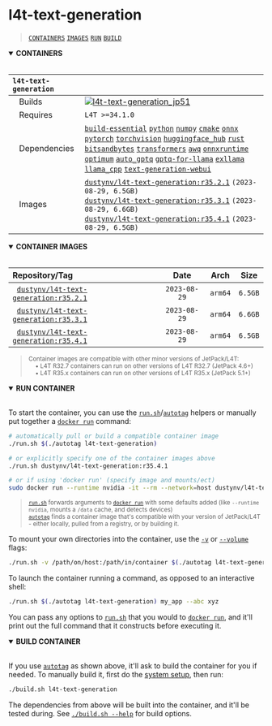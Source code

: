 # l4t-text-generation

> [`CONTAINERS`](#user-content-containers) [`IMAGES`](#user-content-images) [`RUN`](#user-content-run) [`BUILD`](#user-content-build)

<details open>
<summary><b><a id="containers">CONTAINERS</a></b></summary>
<br>

| **`l4t-text-generation`** | |
| :-- | :-- |
| &nbsp;&nbsp;&nbsp;Builds | [![`l4t-text-generation_jp51`](https://img.shields.io/github/actions/workflow/status/dusty-nv/jetson-containers/l4t-text-generation_jp51.yml?label=l4t-text-generation:jp51)](https://github.com/dusty-nv/jetson-containers/actions/workflows/l4t-text-generation_jp51.yml) |
| &nbsp;&nbsp;&nbsp;Requires | `L4T >=34.1.0` |
| &nbsp;&nbsp;&nbsp;Dependencies | [`build-essential`](/packages/build-essential) [`python`](/packages/python) [`numpy`](/packages/numpy) [`cmake`](/packages/cmake/cmake_pip) [`onnx`](/packages/onnx) [`pytorch`](/packages/pytorch) [`torchvision`](/packages/pytorch/torchvision) [`huggingface_hub`](/packages/llm/huggingface_hub) [`rust`](/packages/rust) [`bitsandbytes`](/packages/llm/bitsandbytes) [`transformers`](/packages/llm/transformers) [`awq`](/packages/llm/awq) [`onnxruntime`](/packages/onnxruntime) [`optimum`](/packages/llm/optimum) [`auto_gptq`](/packages/llm/auto_gptq) [`gptq-for-llama`](/packages/llm/gptq-for-llama) [`exllama`](/packages/llm/exllama) [`llama_cpp`](/packages/llm/llama_cpp) [`text-generation-webui`](/packages/llm/text-generation-webui) |
| &nbsp;&nbsp;&nbsp;Images | [`dustynv/l4t-text-generation:r35.2.1`](https://hub.docker.com/r/dustynv/l4t-text-generation/tags) `(2023-08-29, 6.5GB)`<br>[`dustynv/l4t-text-generation:r35.3.1`](https://hub.docker.com/r/dustynv/l4t-text-generation/tags) `(2023-08-29, 6.6GB)`<br>[`dustynv/l4t-text-generation:r35.4.1`](https://hub.docker.com/r/dustynv/l4t-text-generation/tags) `(2023-08-29, 6.5GB)` |

</details>

<details open>
<summary><b><a id="images">CONTAINER IMAGES</a></b></summary>
<br>

| Repository/Tag | Date | Arch | Size |
| :-- | :--: | :--: | :--: |
| &nbsp;&nbsp;[`dustynv/l4t-text-generation:r35.2.1`](https://hub.docker.com/r/dustynv/l4t-text-generation/tags) | `2023-08-29` | `arm64` | `6.5GB` |
| &nbsp;&nbsp;[`dustynv/l4t-text-generation:r35.3.1`](https://hub.docker.com/r/dustynv/l4t-text-generation/tags) | `2023-08-29` | `arm64` | `6.6GB` |
| &nbsp;&nbsp;[`dustynv/l4t-text-generation:r35.4.1`](https://hub.docker.com/r/dustynv/l4t-text-generation/tags) | `2023-08-29` | `arm64` | `6.5GB` |

> <sub>Container images are compatible with other minor versions of JetPack/L4T:</sub><br>
> <sub>&nbsp;&nbsp;&nbsp;&nbsp;• L4T R32.7 containers can run on other versions of L4T R32.7 (JetPack 4.6+)</sub><br>
> <sub>&nbsp;&nbsp;&nbsp;&nbsp;• L4T R35.x containers can run on other versions of L4T R35.x (JetPack 5.1+)</sub><br>
</details>

<details open>
<summary><b><a id="run">RUN CONTAINER</a></b></summary>
<br>

To start the container, you can use the [`run.sh`](/docs/run.md)/[`autotag`](/docs/run.md#autotag) helpers or manually put together a [`docker run`](https://docs.docker.com/engine/reference/commandline/run/) command:
```bash
# automatically pull or build a compatible container image
./run.sh $(./autotag l4t-text-generation)

# or explicitly specify one of the container images above
./run.sh dustynv/l4t-text-generation:r35.4.1

# or if using 'docker run' (specify image and mounts/ect)
sudo docker run --runtime nvidia -it --rm --network=host dustynv/l4t-text-generation:r35.4.1
```
> <sup>[`run.sh`](/docs/run.md) forwards arguments to [`docker run`](https://docs.docker.com/engine/reference/commandline/run/) with some defaults added (like `--runtime nvidia`, mounts a `/data` cache, and detects devices)</sup><br>
> <sup>[`autotag`](/docs/run.md#autotag) finds a container image that's compatible with your version of JetPack/L4T - either locally, pulled from a registry, or by building it.</sup>

To mount your own directories into the container, use the [`-v`](https://docs.docker.com/engine/reference/commandline/run/#volume) or [`--volume`](https://docs.docker.com/engine/reference/commandline/run/#volume) flags:
```bash
./run.sh -v /path/on/host:/path/in/container $(./autotag l4t-text-generation)
```
To launch the container running a command, as opposed to an interactive shell:
```bash
./run.sh $(./autotag l4t-text-generation) my_app --abc xyz
```
You can pass any options to [`run.sh`](/docs/run.md) that you would to [`docker run`](https://docs.docker.com/engine/reference/commandline/run/), and it'll print out the full command that it constructs before executing it.
</details>
<details open>
<summary><b><a id="build">BUILD CONTAINER</b></summary>
<br>

If you use [`autotag`](/docs/run.md#autotag) as shown above, it'll ask to build the container for you if needed.  To manually build it, first do the [system setup](/docs/setup.md), then run:
```bash
./build.sh l4t-text-generation
```
The dependencies from above will be built into the container, and it'll be tested during.  See [`./build.sh --help`](/jetson_containers/build.py) for build options.
</details>
